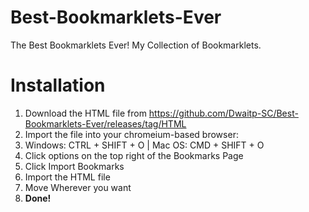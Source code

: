 # Best-Bookmarklets-Ever
The Best Bookmarklets Ever!
My Collection of Bookmarklets.
# **Installation**
1. Download the HTML file from https://github.com/Dwaitp-SC/Best-Bookmarklets-Ever/releases/tag/HTML
2. Import the file into your chromeium-based browser:
  1. Windows: CTRL + SHIFT + O | Mac OS: CMD + SHIFT + O
  2. Click options on the top right of the Bookmarks Page
  3. Click Import Bookmarks
  4. Import the HTML file
  5. Move Wherever you want
  6. **Done!**
